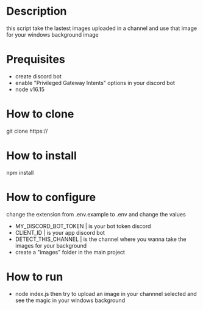 # Description
this script take the lastest images uploaded in a channel and use
that image for your windows background image

# Prequisites
- create discord bot
- enable "Privileged Gateway Intents" options in your discord bot
- node v16.15

# How to clone
git clone https://

# How to install
npm install

# How to configure
change the extension from .env.example to .env and change the values
- MY_DISCORD_BOT_TOKEN | is your bot token discord
- CLIENT_ID | is your app discord bot
- DETECT_THIS_CHANNEL | is the channel where you wanna take the images for your background
- create a "images" folder in the main project

# How to run
- node index.js
then try to upload an image in your channnel selected and see the magic in your windows background